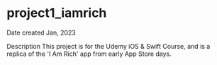 # project1_iamrich

Date created
Jan, 2023

Description
This project is for the Udemy iOS & Swift Course, and is a replica of the 'I Am Rich' app from early App Store days.

